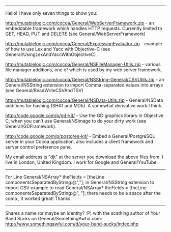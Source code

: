 

----

Hello! I have only seven things to show you:

http://mutablelogic.com/cocoa/General/WebServerFramework.zip - an embeddable framework which handles HTTP requests. Currently limited to GET, HEAD, PUT and DELETE (see General/WebServerFramework)

http://mutablelogic.com/cocoa/General/ExpressionEvaluator.zip - example of how to use Lex and Yacc with Objective-C (see General/UsingLexAndYaccWithObjectiveC)

http://mutablelogic.com/cocoa/General/NSFileManager-Utils.zip - various file manager additions, one of which is used by my web server framework.

http://mutablelogic.com/cocoa/General/NSString-General/CSVUtils.zip - an General/NSString extension to import Comma-separated values into arrays (see General/ReadWriteCSVAndTSV)

http://mutablelogic.com/cocoa/General/NSData-Utils.zip - General/NSData additions for hashing (SHA1 and MD5). A somewhat derivative work I think.

http://code.google.com/p/gd-kit/ - Use the GD graphics library in Objective C, when you can't use General/NSImage to do your dirty work (see General/GDFramework).

http://code.google.com/p/postgres-kit/ - Embed a General/PostgreSQL server in your Cocoa application, also includes a client framework and server control preference pane.


My email address is "djt" at the server you download the above files from. I live in London, United Kingdom. I work for Google and General/YouTube.

----

For Line General/NSArray* theFields = [theLine componentsSeparatedByString:@","];   in General/NSString extension to import CSV example to read General/NSArray* theFields = [theLine componentsSeparatedByString:@", "]; there needs to be a space after the coma , it worked great! Thanks

----

Shares a name (or maybe an identity? :P) with the scathing author of Your Band Sucks on General/SomethingAwful.com: http://www.somethingawful.com/d/your-band-sucks/index.php